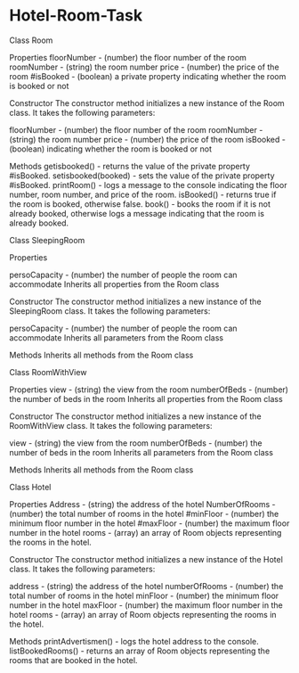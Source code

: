 # Hotel-Room-Task
Class Room

Properties
 floorNumber - (number) the floor number of the room
 roomNumber - (string) the room number
 price - (number) the price of the room
 #isBooked - (boolean) a private property indicating whether the room is booked or not

Constructor
 The constructor method initializes a new instance of the Room class. It takes the following parameters:

 floorNumber - (number) the floor number of the room
 roomNumber - (string) the room number
 price - (number) the price of the room
 isBooked - (boolean) indicating whether the room is booked or not

Methods
 getisbooked() - returns the value of the private property #isBooked.
 setisbooked(booked) - sets the value of the private property #isBooked.
 printRoom() - logs a message to the console indicating the floor number, room number, and price of the room.
 isBooked() - returns true if the room is booked, otherwise false.
 book() - books the room if it is not already booked, otherwise logs a message indicating that the room is already booked.

Class SleepingRoom

Properties

 persoCapacity - (number) the number of people the room can accommodate
 Inherits all properties from the Room class

Constructor
 The constructor method initializes a new instance of the SleepingRoom class. It takes the following parameters:

 persoCapacity - (number) the number of people the room can accommodate
 Inherits all parameters from the Room class

Methods
 Inherits all methods from the Room class

Class RoomWithView

Properties
 view - (string) the view from the room
 numberOfBeds - (number) the number of beds in the room
 Inherits all properties from the Room class

Constructor
 The constructor method initializes a new instance of the RoomWithView class. It takes the following parameters:

 view - (string) the view from the room
 numberOfBeds - (number) the number of beds in the room
 Inherits all parameters from the Room class

Methods
 Inherits all methods from the Room class

Class Hotel

Properties
 Address - (string) the address of the hotel
 NumberOfRooms - (number) the total number of rooms in the hotel
 #minFloor - (number) the minimum floor number in the hotel
 #maxFloor - (number) the maximum floor number in the hotel
 rooms - (array) an array of Room objects representing the rooms in the hotel.

Constructor
 The constructor method initializes a new instance of the Hotel class. It takes the following parameters:

 address - (string) the address of the hotel
 numberOfRooms - (number) the total number of rooms in the hotel
 minFloor - (number) the minimum floor number in the hotel
 maxFloor - (number) the maximum floor number in the hotel
 rooms - (array) an array of Room objects representing the rooms in the hotel.

Methods
 printAdvertismen() - logs the hotel address to the console.
 listBookedRooms() - returns an array of Room objects representing the rooms that are booked in the hotel.

